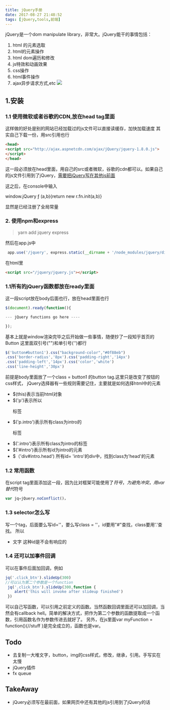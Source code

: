 ```yaml
---
title: jQuery手册
date: 2017-08-27 21:48:52
tags: [jQuery,tools,前端]
---
```


jQuery是一个dom manipulate library，非常大。jQuery能干的事情包括：

1. html 的元素选取
2. html的元素操作
3. html dom遍历和修改
4. js特效和动画效果
5. css操作
6. html事件操作
7. ajax异步请求方式,etc
![](http://odzl05jxx.bkt.clouddn.com/image/jpg/a13262133_01000.jpg?imageView2/2/w/600)

<!--more-->


## 1.安装
### 1.1 使用微软或者谷歌的CDN,放在head tag里面
这样做的好处是别的网站已经加载过的js文件可以直接读缓存，加快加载速度
其实自己下载一份，用src引用也行
```html
<head>
<script src="http://ajax.aspnetcdn.com/ajax/jQuery/jquery-1.8.0.js">
</script>
</head>
```
这一段必须放在head里面，用自己的src或者微软，谷歌的cdn都可以。如果自己的js文件引用到了jQuery，[需要把jQuery写在其他js前面](https://stackoverflow.com/questions/8886614/uncaught-referenceerror-jquery-is-not-defined)

这之后，在console中输入
>
window.jQuery
ƒ (a,b){return new r.fn.init(a,b)}

显然是已经注册了全局常量


### 2. 使用npm和express
> yarn add jquery express

然后在app.js中
```js
 app.use('/jquery', express.static(__dirname + '/node_modules/jquery/dist/'));
 ```
 在html里
 ```html
<script src="/jquery/jquery.js"></script>
```
### 1.1所有的jQuery函数都放在ready里面
这一段script放在body后面也行，放在head里面也行
```javascript
$(document).ready(function(){

--- jQuery functions go here ----

});
```
基本上就是window渲染完毕之后开始做一些事情，随便抄了一段知乎首页的Button
这里面双引号("")和单引号('')都行

```javascript
$('button#button1').css("background-color","#0f88eb")
.css('border-radius','8px').css('padding-right','14px')
.css('padding-left','14px').css('color','white')
.css('line-height','30px')
```
前提是body里面放了一个class = button1 的button tag.这里只是改变了按钮的css样式，
jQuery选择器有一些规则需要记住，主要就是如何选择html中的元素
- $(this)表示当前html对象
- $('p')表示所以<p>标签
- $('p.intro')表示所有class为intro的<p>标签
- $('.intro')表示所有class为intro的标签
- $('#intro')表示所有id为intro的元素
- $（'div#intro.head') 所有id= 'intro'的div中，找到class为'head'的元素

### 1.2 常用函数
在script tag里面添加这一段，因为比对框架可能使用了$符号，为避免冲突，用var替代$符号
```javascript
var jq=jQuery.noConflict()，
```

### 1.3 selector怎么写
写一个tag，后面要么写id=''，要么写class = ''，id要用"#"查找，class要用'.'查找。
所以
- <a id="2.2">文字</a> 这种id是不会有响应的

### 1.4 还可以加事件回调
可以在事件后面加回调，例如
```javascript
jq('.click_btn').slideUp(300)
//可以认为第二个参数是一个function
 jq('.click_btn').slideUp(300,function {
    alert('this will invoke after slideup finished')
 })
```
可以自己写函数，可以引用之前定义的函数。当然函数回调里面还可以加回调，当然会有callback hell。简单的解决方式，把作为第二个参数的函数提取成一个函数，引用函数名作为参数传进去就好了。
另外，在js里面var myFunction = function(){//stuff }是完全成立的，函数也是var。

## Todo
- 去复制一大堆文字，button，img的css样式，修改，继承，引用。手写实在太慢
- jQuery插件
- fx queue

## TakeAway
- jQuery必须写在最前面，如果网页中还有其他的js引用到了jQuery的话
